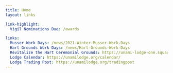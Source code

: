 ```yaml
---
title: Home
layout: links

link-highlight:
  Vigil Nominations Due: /awards

links:
  Musser Work Days: /news/2021-Winter-Musser-Work-Days
  Hart Grounds Work Days: /news/Hart-Grounds-Work-Days
  Revitalize the Hart Ceremonial Grounds: https://unami-lodge-one.square.site/product/revitalize-the-hart-ceremonial-grounds/217?cs=true
  Lodge Calendar: https://unamilodge.org/calendar/
  Lodge Trading Post: https://unamilodge.org/tradingpost
---
```

